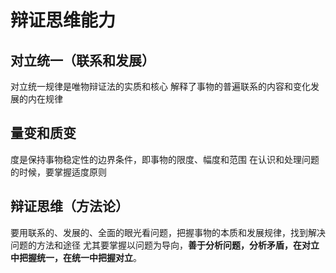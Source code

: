 # 辩证思维能力

## 对立统一（联系和发展）
对立统一规律是唯物辩证法的实质和核心
解释了事物的普遍联系的内容和变化发展的内在规律

## 量变和质变
度是保持事物稳定性的边界条件，即事物的限度、幅度和范围
在认识和处理问题的时候，要掌握适度原则

## 辩证思维（方法论）
要用联系的、发展的、全面的眼光看问题，把握事物的本质和发展规律，找到解决问题的方法和途径
尤其要掌握以问题为导向，**善于分析问题，分析矛盾，在对立中把握统一，在统一中把握对立**。